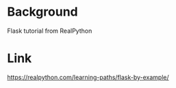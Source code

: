 # Background
Flask tutorial from RealPython

# Link
https://realpython.com/learning-paths/flask-by-example/
